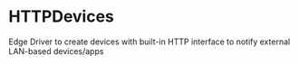 # HTTPDevices
Edge Driver to create devices with built-in HTTP interface to notify external LAN-based devices/apps
